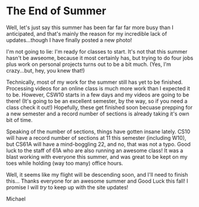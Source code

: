 # The End of Summer

Well, let's just say this summer has been far far far more busy than I anticipated, and that's mainly the reason for my incredible lack of updates...though I have finally posted a new photo!

I'm not going to lie: I'm ready for classes to start. It's not that this summer hasn't be  awseome, because it most certainly has, but trying to do four jobs plus work on personal projects turns out to be a bit much. (Yes, I'm crazy...but, hey, you knew that!)

Technically, most of my work for the summer still has yet to be finished. Processing videos for an online class is much more work than I expected it to be. However, CSW10 starts in a few days and my videos are going to be there! (It's going to be an excellent semester, by the way, so if you need a class check it out!) Hopefully, these get finished soon becuase prepping for a new semester and a record number of sections is already taking it's own bit of time.

Speaking of the number of sections, things have gotten insane lately. CS10 will have a record number of sections at 11 this semester (including W10), but CS61A will have a mind-boggling 22, and no, that was not a typo. Good luck to the staff of 61A who are also running an awesome class! It was a blast working with everyone this summer, and was great to be kept on my toes while holding (way too many) office hours.

Well, it seems like my flight will be descending soon, and I'll need to finish this...
Thanks everyone for an awesome summer and Good Luck this fall! I promise I will _try_ to keep up with the site updates!

Michael